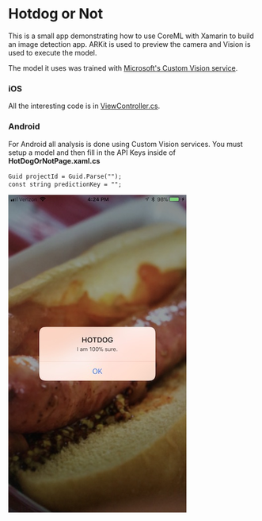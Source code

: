# Hotdog or Not

This is a small app demonstrating how to use CoreML with Xamarin to build an image detection app. ARKit is used to preview the camera and Vision is used to execute the model.

The model it uses was trained with [Microsoft's Custom Vision service](https://www.customvision.ai).

### iOS
All the interesting code is in [ViewController.cs](HotDogOrNot/ViewController.cs).

### Android
For Android all analysis is done using Custom Vision services. You must setup a model and then fill in the API Keys inside of **HotDogOrNotPage.xaml.cs**

```
Guid projectId = Guid.Parse("");
const string predictionKey = "";
```

![Screenshot of the app detecting a hotdog](Blog/Results.jpg)
